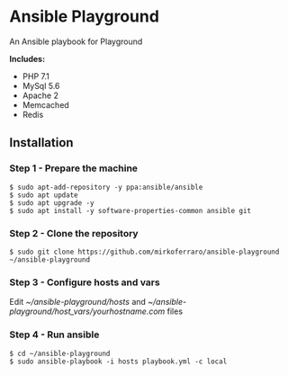 # Ansible Playground
An Ansible playbook for Playground

**Includes:**
* PHP 7.1
* MySql 5.6
* Apache 2
* Memcached
* Redis

## Installation
### Step 1 - Prepare the machine
```shell
$ sudo apt-add-repository -y ppa:ansible/ansible
$ sudo apt update
$ sudo apt upgrade -y
$ sudo apt install -y software-properties-common ansible git
```

### Step 2 - Clone the repository
```shell
$ sudo git clone https://github.com/mirkoferraro/ansible-playground ~/ansible-playground
```

### Step 3 - Configure hosts and vars
Edit *~/ansible-playground/hosts* and *~/ansible-playground/host_vars/yourhostname.com* files

### Step 4 - Run ansible
```shell
$ cd ~/ansible-playground
$ sudo ansible-playbook -i hosts playbook.yml -c local
```